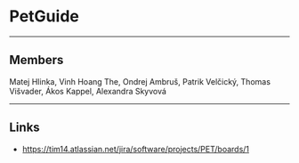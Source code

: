 # PetGuide

---

## Members
Matej Hlinka, Vinh Hoang The, Ondrej Ambruš, Patrik Velčický, Thomas Višvader, Ákos Kappel, Alexandra Skyvová

---

## Links
- https://tim14.atlassian.net/jira/software/projects/PET/boards/1
